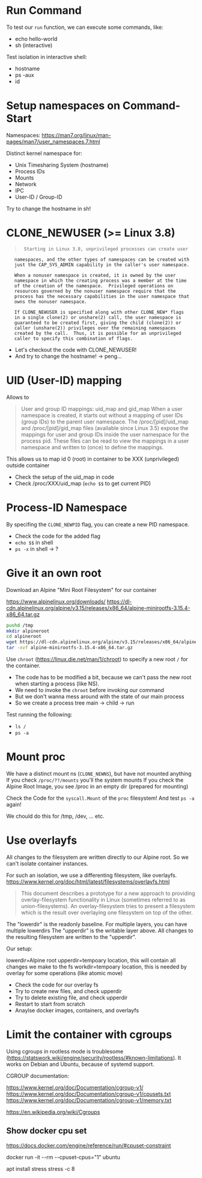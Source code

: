 # Run Command

To test our `run` function, we can execute some commands, like:

* echo hello-world
* sh (interactive)

Test isolation in interactive shell:

- hostname
- ps -aux
- id

# Setup namespaces on Command-Start

Namespaces:
https://man7.org/linux/man-pages/man7/user_namespaces.7.html

Distinct kernel namespace for:
* Unix Timesharing System (hostname)
* Process IDs
* Mounts
* Network
* IPC
* User-ID / Group-ID

Try to change the hostname in sh!

# CLONE_NEWUSER (>= Linux 3.8) 

>      Starting in Linux 3.8, unprivileged processes can create user
       namespaces, and the other types of namespaces can be created with
       just the CAP_SYS_ADMIN capability in the caller's user namespace.

       When a nonuser namespace is created, it is owned by the user
       namespace in which the creating process was a member at the time
       of the creation of the namespace.  Privileged operations on
       resources governed by the nonuser namespace require that the
       process has the necessary capabilities in the user namespace that
       owns the nonuser namespace.

       If CLONE_NEWUSER is specified along with other CLONE_NEW* flags
       in a single clone(2) or unshare(2) call, the user namespace is
       guaranteed to be created first, giving the child (clone(2)) or
       caller (unshare(2)) privileges over the remaining namespaces
       created by the call.  Thus, it is possible for an unprivileged
       caller to specify this combination of flags.

* Let's checkout the code with CLONE_NEWUSER!
* And try to change the hostname! -> peng...


# UID (User-ID) mapping

Allows to 

>    User and group ID mappings: uid_map and gid_map
       When a user namespace is created, it starts out without a mapping
       of user IDs (group IDs) to the parent user namespace.  The
       /proc/[pid]/uid_map and /proc/[pid]/gid_map files (available
       since Linux 3.5) expose the mappings for user and group IDs
       inside the user namespace for the process pid.  These files can
       be read to view the mappings in a user namespace and written to
       (once) to define the mappings.

This allows us to map id 0 (root) in container to be XXX (unprivileged) outside container

* Check the setup of the uid_map in code
* Check /proc/XXX/uid_map (`echo $$` to get current PID)

# Process-ID Namespace

By specifing the `CLONE_NEWPID` flag, you can create a new PID namespace.

* Check the code for the added flag
* `echo $$` in shell
* `ps -x` in shell -> ?

# Give it an own root

Download an Alpine "Mini Root Filesystem" for our container

https://www.alpinelinux.org/downloads/
https://dl-cdn.alpinelinux.org/alpine/v3.15/releases/x86_64/alpine-minirootfs-3.15.4-x86_64.tar.gz

```sh
pushd /tmp
mkdir alpineroot
cd alpineroot
wget https://dl-cdn.alpinelinux.org/alpine/v3.15/releases/x86_64/alpine-minirootfs-3.15.4-x86_64.tar.gz
tar -xvf alpine-minirootfs-3.15.4-x86_64.tar.gz
```

Use `chroot` (https://linux.die.net/man/1/chroot) to specify a new root `/` for the container.

* The code has to be modified a bit, because we can't pass the new root when starting a process (like NS).
* We need to invoke the `chroot` before invoking our command
* But we don't wanna mess around with the state of our main process
* So we create a process tree main -> child -> run

Test running the following:
* `ls /`
* `ps -a`

# Mount proc

We have a distinct mount ns (`CLONE_NEWNS`), but have not mounted anything
If you check `/proc/??/mounts` you'll the system mounts
If you check the Alpine Root Image, you see /proc in an empty dir (prepared for mounting)

Check the Code for the `syscall.Mount` of the `proc` filesystem!
And test `ps -a` again!

We chould do this for /tmp, /dev, ... etc.

# Use overlayfs

All changes to the filesystem are written directly to our Alpine root.
So we can't isolate container instances.

For such an isolation, we use a differenting filesystem, like overlayfs.
https://www.kernel.org/doc/html/latest/filesystems/overlayfs.html

> This document describes a prototype for a new approach to providing overlay-filesystem functionality in Linux (sometimes referred to as union-filesystems). An overlay-filesystem tries to present a filesystem which is the result over overlaying one filesystem on top of the other.

The "lowerdir" is the readonly baseline. For multiple layers, you can have multiple lowerdirs
The "upperdir" is the writable layer above. All changes to the resulting filesystem are written to the "upperdir".

Our setup:

lowerdir=Alpine root
upperdir=tempoary location, this will contain all changes we make to the fs
workdir=tempoary location, this is needed by overlay for some operations (like atomic move)

* Check the code for our overlay fs
* Try to create new files, and check upperdir
* Try to delete existing file, and check upperdir
* Restart to start from scratch
* Anaylse docker images, containers, and overlayfs

# Limit the container with cgroups

Using cgroups in rootless mode is troublesome (https://statswork.wiki/engine/security/rootless/#known-limitations). It works on Debian and Ubuntu, because of systemd support.

CGROUP documentation:

https://www.kernel.org/doc/Documentation/cgroup-v1/
https://www.kernel.org/doc/Documentation/cgroup-v1/cpusets.txt
https://www.kernel.org/doc/Documentation/cgroup-v1/memory.txt

https://en.wikipedia.org/wiki/Cgroups


## Show docker cpu set

https://docs.docker.com/engine/reference/run/#cpuset-constraint

docker run -it --rm --cpuset-cpus="1" ubuntu 

apt install stress
stress -c 8

